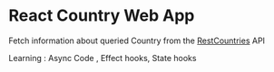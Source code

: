 # React Country Web App

Fetch information about queried Country from the [RestCountries](https://restcountries.com/) API

Learning : Async Code , Effect hooks, State hooks